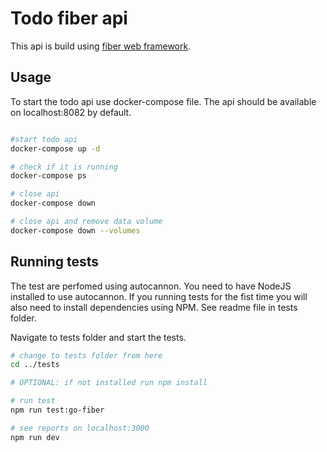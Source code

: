 # Todo fiber api

This api is build using [fiber web framework](https://github.com/gofiber/fiber).

## Usage

To start the todo api use docker-compose file. The api should be available on localhost:8082 by default.

```bash

#start todo api
docker-compose up -d

# check if it is running
docker-compose ps

# close api
docker-compose down

# close api and remove data volume
docker-compose down --volumes

```

## Running tests

The test are perfomed using autocannon. You need to have NodeJS installed to use autocannon. If you running tests for the fist time you will also need to install dependencies using NPM. See readme file in tests folder.

Navigate to tests folder and start the tests.

```bash
# change to tests folder from here
cd ../tests

# OPTIONAL: if not installed run npm install

# run test
npm run test:go-fiber

# see reports on localhost:3000
npm run dev
```

